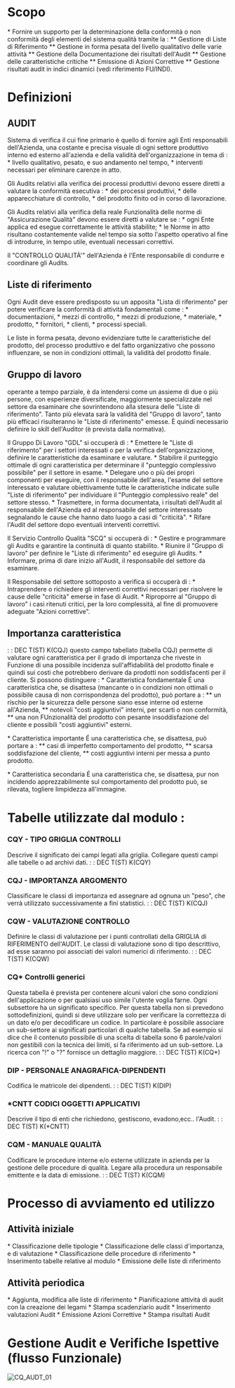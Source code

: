 # Scopo
 \* Fornire un supporto per la determinazione della conformità o non conformità degli elementi del sistema qualità tramite la : 
 \*\* Gestione di Liste di Riferimento
 \*\* Gestione in forma pesata del livello qualitativo delle varie attività
 \*\* Gestione della Documentazione dei risultati dell'Audit
 \*\* Gestione delle caratteristiche critiche
 \*\* Emissione di Azioni Correttive
 \*\* Gestione risultati audit in indici dinamici (vedi riferimento FU/INDI).

# Definizioni
## AUDIT
Sistema di verifica il cui fine primario è quello di fornire agli Enti responsabili dell'Azienda, una costante e precisa visuale di ogni settore produttivo interno ed esterno all'azienda e della validità dell'organizzazione in tema di : 
 \* livello qualitativo, pesato, e suo andamento nel tempo,
 \* interventi necessari per eliminare carenze in atto.

Gli Audits relativi alla verifica dei processi produttivi devono essere diretti a valutare la conformità esecutiva : 
 \* dei processi produttivi,
 \* delle apparecchiature di controllo,
 \* del prodotto finito od in corso di lavorazione.

Gli Audits relativi alla verifica della reale Funzionalità delle norme di "Assicurazione Qualità" devono essere diretti a valutare se : 
 \* ogni Ente applica ed esegue correttamente le attività stabilite;
 \* le Norme in atto risultano costantemente valide nel tempo sia sotto l'aspetto operativo al fine di introdurre, in tempo utile, eventuali necessari correttivi.

Il "CONTROLLO QUALITÀ'" dell'Azienda è l'Ente responsabile di condurre e coordinare gli Audits.

## Liste di riferimento
Ogni Audit deve essere predisposto su un apposita "Lista di riferimento" per potere verificare la conformità di attività fondamentali come : 
 \* documentazioni,
 \* mezzi di controllo,
 \* mezzi di produzione,
 \* materiale,
 \* prodotto,
 \* fornitori,
 \* clienti,
 \* processi speciali.

Le liste in forma pesata, devono evidenziare tutte le caratteristiche del prodotto, del processo produttivo e del fatto organizzativo che possono influenzare, se non in condizioni ottimali, la validità del prodotto finale.

## Gruppo di lavoro
operante a tempo parziale, è da intendersi come un assieme di due o più persone, con esperienze diversificate, maggiormente specializzate nel settore da esaminare che sovrintendono alla stesura delle "Liste di riferimento".
Tanto più elevata sarà la validità del "Gruppo di lavoro", tanto più efficaci risulteranno le "Liste di riferimento" emesse. È quindi necessario definire lo skill dell'Auditor (è prevista dalla normativa).

Il Gruppo Di Lavoro "GDL" si occuperà di : 
 \* Emettere le "Liste di riferimento" per i  settori interessati o per la verifica dell'organizzazione, definire le caratteristiche da esaminare e valutare.
 \* Stabilire il punteggio ottimale di ogni caratteristica per determinare il "punteggio complessivo possibile" per il settore in esame.
 \* Delegare uno o più dei propri componenti per eseguire, con il responsabile dell'area, l'esame del settore interessato e valutare obiettivamente tutte le caratteristiche indicate sulle "Liste di riferimento" per individuare il "Punteggio complessivo reale" del settore stesso.
 \* Trasmettere, in forma documentata, i risultati dell'Audit al responsabile dell'Azienda ed al responsabile del settore interessato segnalando le cause che hanno dato luogo a casi di "criticità".
 \* Rifare l'Audit del settore dopo eventuali interventi correttivi.

Il Servizio Controllo Qualità "SCQ"   si occuperà di : 
 \* Gestire e programmare gli Audits e garantire la continuità di quanto stabilito.
 \* Riunire il "Gruppo di lavoro" per definire le "Liste di riferimento" ed eseguire gli Audits.
 \* Informare, prima di dare inizio all'Audit, il responsabile del settore da esaminare.

Il Responsabile del settore sottoposto a verifica si occuperà di : 
 \* Intraprendere o richiedere gli interventi correttivi necessari per risolvere le cause delle "criticità" emerse in fase di Audit.
 \* Riproporre al "Gruppo di lavoro" i casi  ritenuti critici, per la loro complessità, al fine di promuovere adeguate "Azioni correttive".

## Importanza caratteristica
 :  : DEC T(ST) K(CQJ)
questo campo tabellato (tabella CQJ) permette di valutare ogni caratteristica per il grado di importanza che riveste in Funzione di una possibile incidenza sull'affidabilità del prodotto finale e quindi sui costi che potrebbero derivare da prodotti non soddisfacenti per il cliente. Si possono distinguere  : 
 \* Caratteristica fondamentale
É una caratteristica che, se disattesa (mancante o in condizioni non ottimali o possibile causa di non corrispondenza del prodotto), può portare a : 
 \*\* un rischio per la sicurezza delle persone siano esse interne  od esterne all'Azienda,
 \*\* notevoli "costi aggiuntivi" interni, per scarti o non  conformità,
 \*\* una non FUnzionalità del prodotto con pesante insoddisfazione del cliente e possibili "costi aggiuntivi" esterni.

 \* Caratteristica importante
É una caratteristica che, se disattesa, può portare a : 
 \*\* casi di imperfetto comportamento del prodotto,
 \*\* scarsa soddisfazione del cliente,
 \*\* costi aggiuntivi interni per messa a punto prodotto.

 \* Caratteristica secondaria
É una caratteristica che, se disattesa, pur non incidendo apprezzabilmente sul comportamento del prodotto può, se rilevata, togliere limpidezza all'immagine.

# Tabelle utilizzate dal modulo : 
### CQY - TIPO GRIGLIA  CONTROLLI
Descrive il significato dei campi legati alla griglia. Collegare questi campi alle tabelle o ad archivi dati.
 :  : DEC T(ST) K(CQY)

### CQJ - IMPORTANZA ARGOMENTO
Classificare le classi di importanza  ed assegnare ad ognuna un "peso", che verrà utilizzato successivamente a fini statistici.
  :  : DEC T(ST) K(CQJ)

### CQW - VALUTAZIONE CONTROLLO
Definire le classi di valutazione per i punti controllati della GRIGLIA di RIFERIMENTO dell'AUDIT. Le classi di valutazione sono di tipo descrittivo, ad esse saranno poi associati dei valori numerici di riferimento.
 :  : DEC T(ST) K(CQW)

### CQ\* Controlli generici
Questa tabella è prevista per contenere alcuni valori che sono condizioni dell'applicazione o per qualsiasi uso simile l'utente voglia farne.
Ogni subsettore ha un significato specifico. Per questa tabella non si prevedono sottodefinizioni, quindi si deve utilizzare solo per verificare la correttezza di un dato e/o per decodificare un codice. In particolare è possibile associare un sub-settore ai significati particolari di qualche tabella. Se ad esempio si dice che il contenuto possibile di una scelta di tabella sono 6 parole/valori non gestibili con la tecnica dei limiti, si fa riferimento ad un sub-settore. La ricerca con "!" o "?" fornisce un dettaglio maggiore.
 :  : DEC T(ST) K(CQ\*)

### DIP - PERSONALE ANAGRAFICA-DIPENDENTI
Codifica le matricole dei dipendenti.
 :  : DEC T(ST) K(DIP)

### \*CNTT CODICI OGGETTI APPLICATIVI
Descrive il tipo di enti che richiedono, gestiscono, evadono,ecc.. l'Audit.
 :  : DEC T(ST) K(\*CNTT)

### CQM - MANUALE QUALITÀ
Codificare le procedure interne e/o esterne utilizzate in azienda per la gestione delle procedure di qualità.
Legare alla procedura un responsabile emittente e la data di emissione.
 :  : DEC T(ST) K(CQM)

# Processo di avviamento ed utilizzo
## Attività iniziale
 \* Classificazione delle tipologie
 \* Classificazione delle classi d'importanza, e di valutazione
 \* Classificazione delle  procedure di riferimento
 \* Inserimento tabelle relative al modulo
 \* Emissione delle liste di riferimento

## Attività periodica
 \* Aggiunta, modifica alle liste di riferimento
 \* Pianificazione attività di audit con la creazione dei legami
 \* Stampa scadenziario audit
 \* Inserimento valutazioni Audit
 \* Emissione Azioni Correttive
 \* Stampa risultati Audit

# Gestione Audit e Verifiche Ispettive (flusso Funzionale)
![CQ_AUDT_01](http://doc.smeup.com/immagini/CQAUDT_01/CQ_AUDT_01.png)